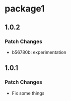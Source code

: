 # package1

## 1.0.2

### Patch Changes

- b56780b: experimentation

## 1.0.1

### Patch Changes

- Fix some things
